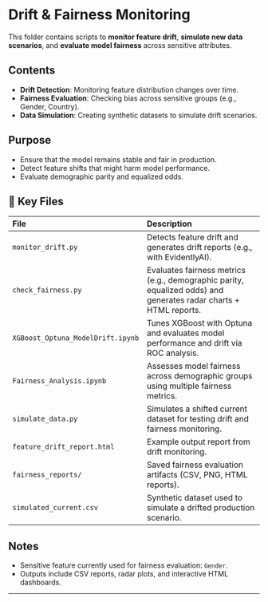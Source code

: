 
# Drift & Fairness Monitoring

This folder contains scripts to **monitor feature drift**, **simulate new data scenarios**, and **evaluate model fairness** across sensitive attributes.

##  Contents
- **Drift Detection**: Monitoring feature distribution changes over time.
- **Fairness Evaluation**: Checking bias across sensitive groups (e.g., Gender, Country).
- **Data Simulation**: Creating synthetic datasets to simulate drift scenarios.

## Purpose
- Ensure that the model remains stable and fair in production.
- Detect feature shifts that might harm model performance.
- Evaluate demographic parity and equalized odds.

## 📂 Key Files
| File | Description |
|:---|:---|
| `monitor_drift.py` | Detects feature drift and generates drift reports (e.g., with EvidentlyAI). |
| `check_fairness.py` | Evaluates fairness metrics (e.g., demographic parity, equalized odds) and generates radar charts + HTML reports. |
| `XGBoost_Optuna_ModelDrift.ipynb` | Tunes XGBoost with Optuna and evaluates model performance and drift via ROC analysis. |
| `Fairness_Analysis.ipynb` | Assesses model fairness across demographic groups using multiple fairness metrics. |
| `simulate_data.py` | Simulates a shifted current dataset for testing drift and fairness monitoring. |
| `feature_drift_report.html` | Example output report from drift monitoring. |
| `fairness_reports/` | Saved fairness evaluation artifacts (CSV, PNG, HTML reports). |
| `simulated_current.csv` | Synthetic dataset used to simulate a drifted production scenario. |

## Notes
- Sensitive feature currently used for fairness evaluation: `Gender`.
- Outputs include CSV reports, radar plots, and interactive HTML dashboards.

---

